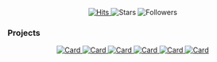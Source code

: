 <p align="center">
  <a href="https://hits.seeyoufarm.com">
    <img alt="Hits" src="https://hits.seeyoufarm.com/api/count/incr/badge.svg?url=https%3A%2F%2Fgithub.com%2Fcreaiter&count_bg=%230E6FC0&title_bg=%23555555&icon=&icon_color=%23E7E7E7&title=hits&edge_flat=false">
  </a>
  
  <img alt="Stars" src="https://img.shields.io/github/stars/creaiter?affiliations=COLLABORATOR&style=flat&color=0E6FC0">
  
  <img alt="Followers" src="https://img.shields.io/github/followers/creaiter?style=flat&color=0E6FC0">
</p>

<!--
![Creaiter's GitHub stats](https://github-readme-stats.vercel.app/api?username=creaiter&theme=vue&show_icons=true&count_private=true)
-->

### Projects

<p align="center">
  <a href="https://github.com/mlvc-lab/AIChallenge_4th_Round1">
    <img alt="Card" src="https://github-readme-stats.vercel.app/api/pin/?username=mlvc-lab&repo=AIChallenge_4th_Round1&show_owner=true&title_color=5FBC8D">
  </a>
  
  <a href="https://github.com/INCHEON-CHO/Dynamic_Model_Pruning_with_Feedback">
    <img alt="Card" src="https://github-readme-stats.vercel.app/api/pin/?username=INCHEON-CHO&repo=Dynamic_Model_Pruning_with_Feedback&show_owner=true&title_color=5FBC8D">
  </a>
  
  <a href="https://github.com/IRIS-AUDIO/challenge">
    <img alt="Card" src="https://github-readme-stats.vercel.app/api/pin/?username=IRIS-AUDIO&repo=challenge&show_owner=true&title_color=5FBC8D">
  </a>
  
  <a href="https://github.com/creaiter/AI-conference-papers">
    <img alt="Card" src="https://github-readme-stats.vercel.app/api/pin/?username=creaiter&repo=AI-conference-papers&show_owner=false&title_color=5FBC8D">
  </a>
  
  <a href="https://github.com/creaiter/Classification_PyTorch">
    <img alt="Card" src="https://github-readme-stats.vercel.app/api/pin/?username=creaiter&repo=Classification_PyTorch&show_owner=false&title_color=5FBC8D">
  </a>
  
  <a href="https://github.com/creaiter/Linear-Quantization">
    <img alt="Card" src="https://github-readme-stats.vercel.app/api/pin/?username=creaiter&repo=Linear-Quantization&show_owner=false&title_color=5FBC8D">
  </a>
</p>


<!--
**creaiter/creaiter** is a ✨ _special_ ✨ repository because its `README.md` (this file) appears on your GitHub profile.

Here are some ideas to get you started:

- 🔭 I’m currently working on ...
- 🌱 I’m currently learning ...
- 👯 I’m looking to collaborate on ...
- 🤔 I’m looking for help with ...
- 💬 Ask me about ...
- 📫 How to reach me: ...
- 😄 Pronouns: ...
- ⚡ Fun fact: ...
-->
